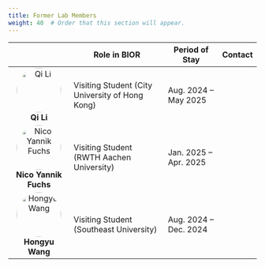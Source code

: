 ```yaml
---
title: Former Lab Members
weight: 40  # Order that this section will appear.
---
```


<table>
  <thead>
    <tr>
      <th> </th>
      <th>Role in BIOR</th>
      <th>Period of Stay</th>
      <th>Contact</th>
    </tr>
  </thead>
  <tbody>
    <tr>
      <td style="vertical-align: middle; text-align: center;">
        <div style="display: flex; flex-direction: column; align-items: center;">
          <img src="https://maomaohu.net/img/former_member_Qi.jpg" alt="Qi Li" style="width:90px; height:90px; border-radius:50%;">
          <strong>Qi Li</strong>
        </div>
      </td>
      <td style="vertical-align: middle;">Visiting Student (City University of Hong Kong)</td>
      <td style="vertical-align: middle;">Aug. 2024 – May 2025</td>
      <td style="vertical-align: middle; text-align: center;">
        <a href="https://www.linkedin.com/in/qi-li-6686862b8/" target="_blank">
          <i class="fab fa-linkedin" style="color:#EF7C00; font-size:18px;"></i>
        </a>
      </td>
    </tr>
    <tr>
      <td style="vertical-align: middle; text-align: center;">
        <div style="display: flex; flex-direction: column; align-items: center;">
          <img src="https://maomaohu.net/img/former_member_Nico.jpg" alt="Nico Yannik Fuchs" style="width:90px; height:90px; border-radius:50%;">
          <strong>Nico Yannik Fuchs</strong>
        </div>
      </td>
      <td style="vertical-align: middle;">Visiting Student (RWTH Aachen University)</td>
      <td style="vertical-align: middle;">Jan. 2025 – Apr. 2025</td>
      <td style="vertical-align: middle; text-align: center;">
        <a href="https://www.linkedin.com/in/nico-fuchs-4175431b8/" target="_blank">
          <i class="fab fa-linkedin" style="color:#EF7C00; font-size:18px;"></i>
        </a>
      </td>
    </tr>
    <tr>
      <td style="vertical-align: middle; text-align: center;">
        <div style="display: flex; flex-direction: column; align-items: center;">
          <img src="https://maomaohu.net/img/former_member_Hongyu.jpg" alt="Hongyu Wang" style="width:90px; height:90px; border-radius:50%;">
          <strong>Hongyu Wang</strong>
        </div>
      </td>
      <td style="vertical-align: middle;">Visiting Student (Southeast University)</td>
      <td style="vertical-align: middle;">Aug. 2024 – Dec. 2024</td>
      <td style="vertical-align: middle; text-align: center;">
        <a href="https://www.linkedin.com/in/hongyu-wang-14b379309" target="_blank">
          <i class="fab fa-linkedin" style="color:#EF7C00; font-size:18px;"></i>
        </a>
      </td>
    </tr>
  </tbody>
</table>

